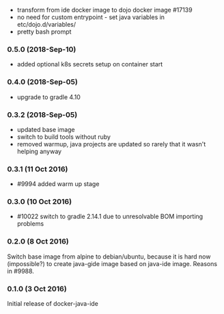 * transform from ide docker image to dojo docker image #17139
* no need for custom entrypoint - set java variables in etc/dojo.d/variables/
* pretty bash prompt

### 0.5.0 (2018-Sep-10)

 * added optional k8s secrets setup on container start

### 0.4.0 (2018-Sep-05)

 * upgrade to gradle 4.10

### 0.3.2 (2018-Sep-05)

 * updated base image
 * switch to build tools without ruby
 * removed warmup, java projects are updated so rarely that it wasn't helping anyway

### 0.3.1 (11 Oct 2016)

* #9994 added warm up stage

### 0.3.0 (10 Oct 2016)

* #10022 switch to gradle 2.14.1 due to unresolvable BOM importing problems

### 0.2.0 (8 Oct 2016)

Switch base image from alpine to debian/ubuntu, because it is hard now (impossible?)
 to create java-gide image based on java-ide image. Reasons in #9988.

### 0.1.0 (3 Oct 2016)

Initial release of docker-java-ide
